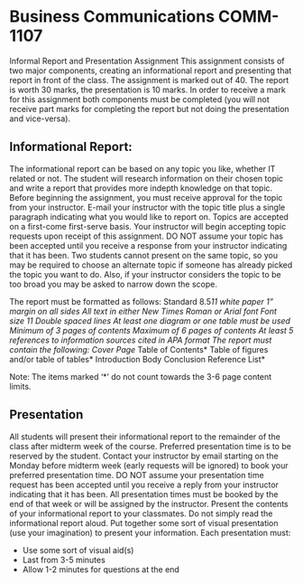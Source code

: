 # Business Communications COMM-1107
Informal Report and Presentation Assignment
This assignment consists of two major components, creating an informational report and presenting that report in front of the class. The assignment is marked out of 40. The report is worth 30 marks, the presentation is 10 marks. In order to receive a mark for this assignment both components must be completed (you will not receive part marks for completing the report but not doing the presentation and vice-versa).

## Informational Report:
The informational report can be based on any topic you like, whether IT related or not. The student will research information on their chosen topic and write a report that provides more indepth knowledge on that topic. Before beginning the assignment, you must receive approval for the topic from your instructor. E-mail your instructor with the topic title plus a single paragraph indicating what you would like to report on. Topics are accepted on a first-come first-serve basis. Your instructor will begin accepting topic requests upon receipt of this assignment. DO NOT assume your topic has been accepted until you receive a response from your instructor indicating that it has been. Two students cannot present on the same topic, so you may be required to choose an alternate topic if someone has already picked the topic you want to do. Also, if your instructor considers the topic to be too broad you may be asked to narrow down the scope.

The report must be formatted as follows:
Standard 8.5*11 white paper
1” margin on all sides
All text in either New Times Roman or Arial font
Font size 11
Double spaced lines
At least one diagram or one table must be used
Minimum of 3 pages of contents
Maximum of 6 pages of contents
At least 5 references to information sources cited in APA format
The report must contain the following:
Cover Page*
Table of Contents*
Table of figures and/or table of tables*
Introduction
Body
Conclusion
Reference List*

Note: The items marked ‘*’ do not count towards the 3-6 page content limits.

## Presentation
All students will present their informational report to the remainder of the class after midterm week of the course. Preferred presentation time is to be reserved by the student. Contact your instructor by email starting on the Monday before midterm week (early requests will be ignored) to book your preferred presentation time. DO NOT assume your presentation time request has been accepted until you receive a reply from your instructor indicating that it has been. All presentation times must be booked by the end of that week or will be assigned by the instructor. Present the contents of your informational report to your classmates. Do not simply read the informational report aloud. Put together some sort of visual presentation (use your imagination) to present your information. Each presentation must:
- Use some sort of visual aid(s)
- Last from 3-5 minutes
- Allow 1-2 minutes for questions at the end

